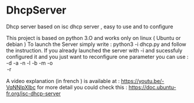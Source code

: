 # DhcpServer
Dhcp server based on isc dhcp server , easy to use and to configure 



This project is based on python 3.O and works only on linux ( Ubuntu or debian )
To launch the Server simply write : python3 -i dhcp.py and follow the instruction.
If you already launched the server with -i and sucessfuly configured it and you just want to reconfigure one parameter you can use : 
-d <domain> 
-a <addr ip> 
-n <server name> 
-l <maxleasetime> 
-b <ipdhcp> 
-m <subnet mask> 
-o <option dns> 
-r <nb sous res> 

A video explanation (in french ) is available at : https://youtu.be/-VqNNlpXlbc
  for more detail you could check this : https://doc.ubuntu-fr.org/isc-dhcp-server
